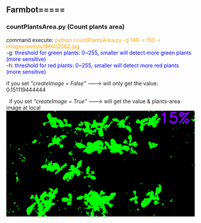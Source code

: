 Farmbot===== <br />
---
### countPlantsArea.py (Count plants area) <br />
command execute: <span style="color:orange;">python countPlantsArea.py -g 140 -r 150 -i images/weeds/IMAG2562.jpg</span> <br />
-g: <span style="color:blue;">threshold for green plants: 0~255, smaller will detect more green plants (more sensitive) </span><br />
-h: <span style="color:blue;">threshold for red plants: 0~255, smaller will detect more red plants (more sensitive) </span><br />

   if you set *"createImage = False"*  ---> will only get the value: 0.151119444444 <br />

   if you set *"createImage = True"*  ---> will get the value & plants-area image at local <br />
![alt tag](https://github.com/ch-tseng/farmbot/blob/master/output.png)

